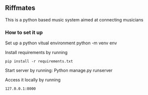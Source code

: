 ## Riffmates
This is a python based music system aimed at connecting musicians

### How to set it up 
Set up a python vitual environment
    python -m venv env 

Install requirements by running 

    pip install -r requirements.txt

Start server by running:
    Python manage.py runserver

Access it locally by running 

    127.0.0.1:8000
